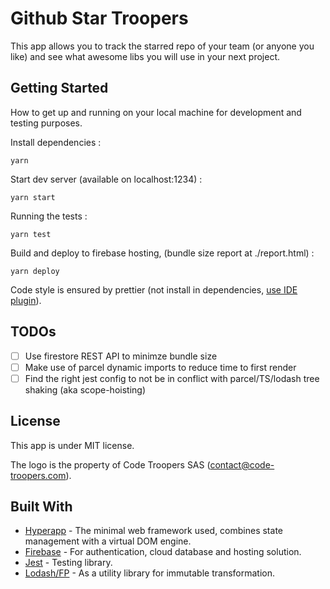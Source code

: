 # Github Star Troopers

This app allows you to track the starred repo of your team (or anyone you like) and see what awesome libs you will use in your next project.

## Getting Started

How to get up and running on your local machine for development and testing purposes.

Install dependencies :

```
yarn
```

Start dev server (available on localhost:1234) :

```
yarn start
```

Running the tests :

```
yarn test
```

Build and deploy to firebase hosting, (bundle size report at ./report.html) :

```
yarn deploy
```

Code style is ensured by prettier (not install in dependencies, [use IDE plugin](https://github.com/prettier/prettier-vscode)).

## TODOs

- [ ] Use firestore REST API to minimze bundle size
- [ ] Make use of parcel dynamic imports to reduce time to first render
- [ ] Find the right jest config to not be in conflict with parcel/TS/lodash tree shaking (aka scope-hoisting)

## License

This app is under MIT license.

The logo is the property of Code Troopers SAS (contact@code-troopers.com).

## Built With

- [Hyperapp](https://hyperapp.js.org/) - The minimal web framework used, combines state management with a virtual DOM engine.
- [Firebase](https://firebase.google.com/) - For authentication, cloud database and hosting solution.
- [Jest](https://jestjs.io/) - Testing library.
- [Lodash/FP]() - As a utility library for immutable transformation.
